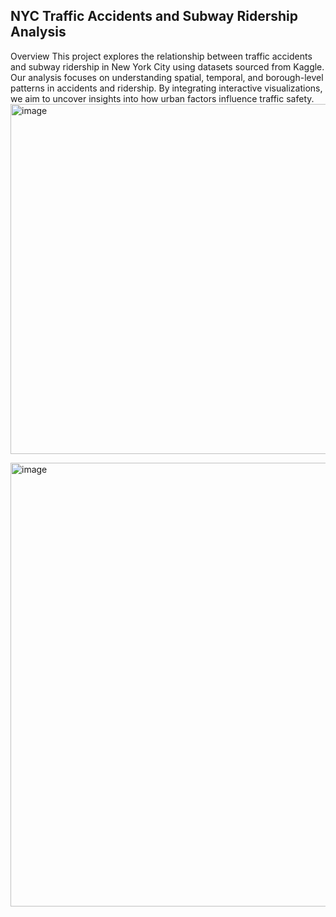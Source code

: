 ## NYC Traffic Accidents and Subway Ridership Analysis
Overview
This project explores the relationship between traffic accidents and subway ridership in New York City using datasets sourced from Kaggle. Our analysis focuses on understanding spatial, temporal, and borough-level patterns in accidents and ridership. By integrating interactive visualizations, we aim to uncover insights into how urban factors influence traffic safety.
<img width="560" alt="image" src="https://github.com/user-attachments/assets/0b6b2310-4255-4930-a093-3b5061d3e36c">

<img width="710" alt="image" src="https://github.com/user-attachments/assets/a61a0428-c7ab-4746-9202-e11f1ca3e6a4">
